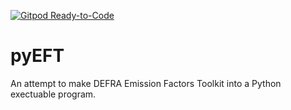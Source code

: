 [![Gitpod Ready-to-Code](https://img.shields.io/badge/Gitpod-Ready--to--Code-blue?logo=gitpod)](https://gitpod.io/#https://github.com/airqualityanthony/pyEFT) 

# pyEFT

An attempt to make DEFRA Emission Factors Toolkit into a Python exectuable program. 
